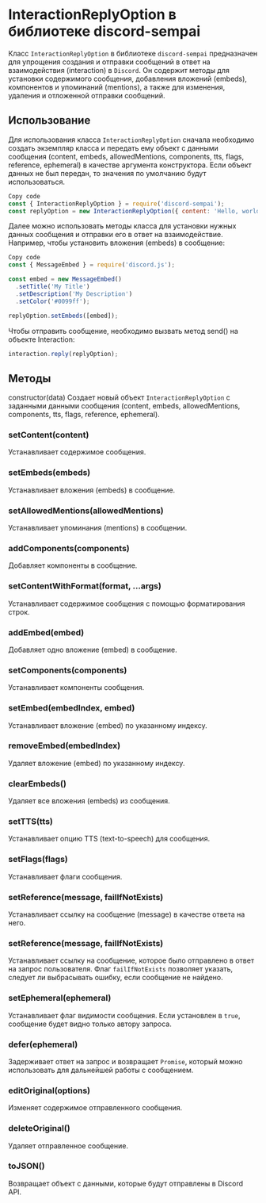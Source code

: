 # InteractionReplyOption в библиотеке discord-sempai
Класс `InteractionReplyOption` в библиотеке `discord-sempai` предназначен для упрощения создания и отправки сообщений в ответ на взаимодействия (interaction) в `Discord`. Он содержит методы для установки содержимого сообщения, добавления вложений (embeds), компонентов и упоминаний (mentions), а также для изменения, удаления и отложенной отправки сообщений.

## Использование
Для использования класса `InteractionReplyOption` сначала необходимо создать экземпляр класса и передать ему объект с данными сообщения (content, embeds, allowedMentions, components, tts, flags, reference, ephemeral) в качестве аргумента конструктора. Если объект данных не был передан, то значения по умолчанию будут использоваться.

```javascript
Copy code
const { InteractionReplyOption } = require('discord-sempai');
const replyOption = new InteractionReplyOption({ content: 'Hello, world!' });
```
Далее можно использовать методы класса для установки нужных данных сообщения и отправки его в ответ на взаимодействие. Например, чтобы установить вложения (embeds) в сообщение:

```javascript
Copy code
const { MessageEmbed } = require('discord.js');

const embed = new MessageEmbed()
  .setTitle('My Title')
  .setDescription('My Description')
  .setColor('#0099ff');

replyOption.setEmbeds([embed]);
```
Чтобы отправить сообщение, необходимо вызвать метод send() на объекте Interaction:

```javascript
interaction.reply(replyOption);
```

## Методы
constructor(data)
Создает новый объект `InteractionReplyOption` с заданными данными сообщения (content, embeds, allowedMentions, components, tts, flags, reference, ephemeral).

### setContent(content)
Устанавливает содержимое сообщения.

### setEmbeds(embeds)
Устанавливает вложения (embeds) в сообщение.

### setAllowedMentions(allowedMentions)
Устанавливает упоминания (mentions) в сообщении.

### addComponents(components)
Добавляет компоненты в сообщение.

### setContentWithFormat(format, ...args)
Устанавливает содержимое сообщения с помощью форматирования строк.

### addEmbed(embed)
Добавляет одно вложение (embed) в сообщение.

### setComponents(components)
Устанавливает компоненты сообщения.

### setEmbed(embedIndex, embed)
Устанавливает вложение (embed) по указанному индексу.

### removeEmbed(embedIndex)
Удаляет вложение (embed) по указанному индексу.

### clearEmbeds()
Удаляет все вложения (embeds) из сообщения.

### setTTS(tts)
Устанавливает опцию TTS (text-to-speech) для сообщения.

### setFlags(flags)
Устанавливает флаги сообщения.

### setReference(message, failIfNotExists)
Устанавливает ссылку на сообщение (message) в качестве ответа на него.

### setReference(message, failIfNotExists)
Устанавливает ссылку на сообщение, которое было отправлено в ответ на запрос пользователя. Флаг `failIfNotExists` позволяет указать, следует ли выбрасывать ошибку, если сообщение не найдено.

### setEphemeral(ephemeral)
Устанавливает флаг видимости сообщения. Если установлен в `true`, сообщение будет видно только автору запроса.

### defer(ephemeral)
Задерживает ответ на запрос и возвращает `Promise`, который можно использовать для дальнейшей работы с сообщением.

### editOriginal(options)
Изменяет содержимое отправленного сообщения.

### deleteOriginal()
Удаляет отправленное сообщение.

### toJSON()
Возвращает объект с данными, которые будут отправлены в Discord API.